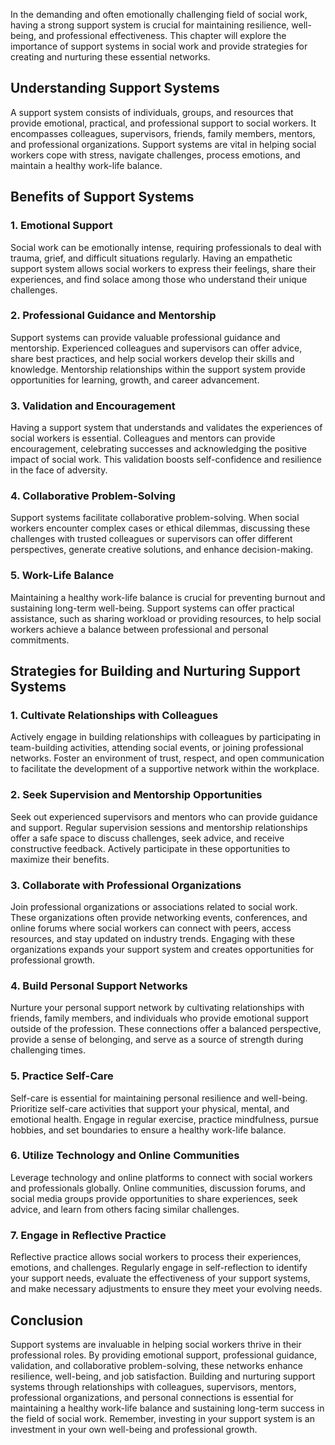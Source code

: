 
In the demanding and often emotionally challenging field of social work, having a strong support system is crucial for maintaining resilience, well-being, and professional effectiveness. This chapter will explore the importance of support systems in social work and provide strategies for creating and nurturing these essential networks.

Understanding Support Systems
-----------------------------

A support system consists of individuals, groups, and resources that provide emotional, practical, and professional support to social workers. It encompasses colleagues, supervisors, friends, family members, mentors, and professional organizations. Support systems are vital in helping social workers cope with stress, navigate challenges, process emotions, and maintain a healthy work-life balance.

Benefits of Support Systems
---------------------------

### 1. Emotional Support

Social work can be emotionally intense, requiring professionals to deal with trauma, grief, and difficult situations regularly. Having an empathetic support system allows social workers to express their feelings, share their experiences, and find solace among those who understand their unique challenges.

### 2. Professional Guidance and Mentorship

Support systems can provide valuable professional guidance and mentorship. Experienced colleagues and supervisors can offer advice, share best practices, and help social workers develop their skills and knowledge. Mentorship relationships within the support system provide opportunities for learning, growth, and career advancement.

### 3. Validation and Encouragement

Having a support system that understands and validates the experiences of social workers is essential. Colleagues and mentors can provide encouragement, celebrating successes and acknowledging the positive impact of social work. This validation boosts self-confidence and resilience in the face of adversity.

### 4. Collaborative Problem-Solving

Support systems facilitate collaborative problem-solving. When social workers encounter complex cases or ethical dilemmas, discussing these challenges with trusted colleagues or supervisors can offer different perspectives, generate creative solutions, and enhance decision-making.

### 5. Work-Life Balance

Maintaining a healthy work-life balance is crucial for preventing burnout and sustaining long-term well-being. Support systems can offer practical assistance, such as sharing workload or providing resources, to help social workers achieve a balance between professional and personal commitments.

Strategies for Building and Nurturing Support Systems
-----------------------------------------------------

### 1. Cultivate Relationships with Colleagues

Actively engage in building relationships with colleagues by participating in team-building activities, attending social events, or joining professional networks. Foster an environment of trust, respect, and open communication to facilitate the development of a supportive network within the workplace.

### 2. Seek Supervision and Mentorship Opportunities

Seek out experienced supervisors and mentors who can provide guidance and support. Regular supervision sessions and mentorship relationships offer a safe space to discuss challenges, seek advice, and receive constructive feedback. Actively participate in these opportunities to maximize their benefits.

### 3. Collaborate with Professional Organizations

Join professional organizations or associations related to social work. These organizations often provide networking events, conferences, and online forums where social workers can connect with peers, access resources, and stay updated on industry trends. Engaging with these organizations expands your support system and creates opportunities for professional growth.

### 4. Build Personal Support Networks

Nurture your personal support network by cultivating relationships with friends, family members, and individuals who provide emotional support outside of the profession. These connections offer a balanced perspective, provide a sense of belonging, and serve as a source of strength during challenging times.

### 5. Practice Self-Care

Self-care is essential for maintaining personal resilience and well-being. Prioritize self-care activities that support your physical, mental, and emotional health. Engage in regular exercise, practice mindfulness, pursue hobbies, and set boundaries to ensure a healthy work-life balance.

### 6. Utilize Technology and Online Communities

Leverage technology and online platforms to connect with social workers and professionals globally. Online communities, discussion forums, and social media groups provide opportunities to share experiences, seek advice, and learn from others facing similar challenges.

### 7. Engage in Reflective Practice

Reflective practice allows social workers to process their experiences, emotions, and challenges. Regularly engage in self-reflection to identify your support needs, evaluate the effectiveness of your support systems, and make necessary adjustments to ensure they meet your evolving needs.

Conclusion
----------

Support systems are invaluable in helping social workers thrive in their professional roles. By providing emotional support, professional guidance, validation, and collaborative problem-solving, these networks enhance resilience, well-being, and job satisfaction. Building and nurturing support systems through relationships with colleagues, supervisors, mentors, professional organizations, and personal connections is essential for maintaining a healthy work-life balance and sustaining long-term success in the field of social work. Remember, investing in your support system is an investment in your own well-being and professional growth.
